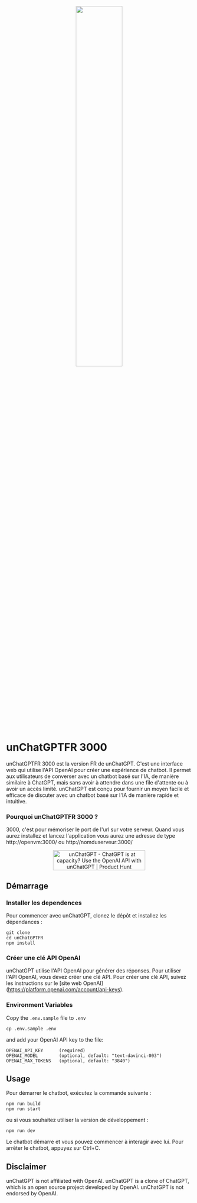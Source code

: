 <div align="center"><img src="https://github.com/riccardolinares/unChatGPT/blob/main/unChatGPT_screenshot.png?raw=true" width="50%"></div>

# unChatGPTFR 3000

unChatGPTFR 3000 est la version FR de unChatGPT. C'est une interface web qui utilise l'API OpenAI pour créer une expérience de chatbot. Il permet aux utilisateurs de converser avec un chatbot basé sur l'IA, de manière similaire à ChatGPT, mais sans avoir à attendre dans une file d'attente ou à avoir un accès limité. unChatGPT est conçu pour fournir un moyen facile et efficace de discuter avec un chatbot basé sur l'IA de manière rapide et intuitive.

### Pourquoi unChatGPTFR 3000 ?
3000, c'est pour mémoriser le port de l'url sur votre serveur. Quand vous aurez installez et lancez l'application vous aurez une adresse de type http://openvm:3000/ ou http://nomduserveur:3000/

<div align="center"><a href="https://www.producthunt.com/posts/unchatgpt?utm_source=badge-featured&utm_medium=badge&utm_souce=badge-unchatgpt" target="_blank"><img src="https://api.producthunt.com/widgets/embed-image/v1/featured.svg?post_id=377698&theme=light" alt="unChatGPT - ChatGPT&#0032;is&#0032;at&#0032;capacity&#0063;&#0032;Use&#0032;the&#0032;OpenAI&#0032;API&#0032;with&#0032;unChatGPT | Product Hunt" style="width: 250px; height: 54px;" width="250" height="54" /></a></div>

## Démarrage

### Installer les dependences

Pour commencer avec unChatGPT, clonez le dépôt et installez les dépendances :

```
git clone
cd unChatGPTFR
npm install
```

### Créer une clé API OpenAI

unChatGPT utilise l'API OpenAI pour générer des réponses. Pour utiliser l'API OpenAI, vous devez créer une clé API. Pour créer une clé API, suivez les instructions sur le [site web OpenAI] (https://platform.openai.com/account/api-keys).

### Environment Variables

Copy the `.env.sample` file to `.env`

```
cp .env.sample .env

```

and add your OpenAI API key to the file:

```
OPENAI_API_KEY      (required)
OPENAI_MODEL        (optional, default: "text-davinci-003")
OPENAI_MAX_TOKENS   (optional, default: "3840")
```

## Usage

Pour démarrer le chatbot, exécutez la commande suivante :

```
npm run build
npm run start
```

ou si vous souhaitez utiliser la version de développement :

```
npm run dev
```

Le chatbot démarre et vous pouvez commencer à interagir avec lui. Pour arrêter le chatbot, appuyez sur Ctrl+C.

## Disclaimer

unChatGPT is not affiliated with OpenAI. unChatGPT is a clone of ChatGPT, which is an open source project developed by OpenAI. unChatGPT is not endorsed by OpenAI.
